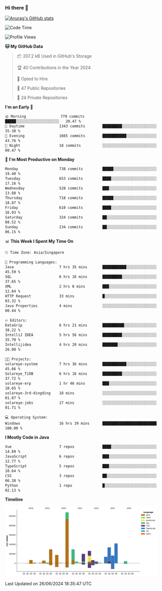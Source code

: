 ### Hi there 👋

[![Anurag's GitHub stats](https://github-readme-stats.vercel.app/api?username=xiumu2017&show_icons=true&theme=radical)](https://github.com/anuraghazra/github-readme-stats)

<!--
**xiumu2017/xiumu2017** is a ✨ _special_ ✨ repository because its `README.md` (this file) appears on your GitHub profile.

Here are some ideas to get you started:

- 🔭 I’m currently working on ...
- 🌱 I’m currently learning ...
- 👯 I’m looking to collaborate on ...
- 🤔 I’m looking for help with ...
- 💬 Ask me about ...
- 📫 How to reach me: ...
- 😄 Pronouns: ...
- ⚡ Fun fact: ...
-->

<!--START_SECTION:waka-->
![Code Time](http://img.shields.io/badge/Code%20Time-2%2C176%20hrs%205%20mins-blue)

![Profile Views](http://img.shields.io/badge/Profile%20Views-0-blue)

**🐱 My GitHub Data** 

> 📦 207.2 kB Used in GitHub's Storage 
 > 
> 🏆 40 Contributions in the Year 2024
 > 
> 💼 Opted to Hire
 > 
> 📜 47 Public Repositories 
 > 
> 🔑 24 Private Repositories 
 > 
**I'm an Early 🐤** 

```text
🌞 Morning                779 commits         █████░░░░░░░░░░░░░░░░░░░░   20.47 % 
🌆 Daytime                1343 commits        █████████░░░░░░░░░░░░░░░░   35.30 % 
🌃 Evening                1665 commits        ███████████░░░░░░░░░░░░░░   43.76 % 
🌙 Night                  18 commits          ░░░░░░░░░░░░░░░░░░░░░░░░░   00.47 % 
```
📅 **I'm Most Productive on Monday** 

```text
Monday                   738 commits         █████░░░░░░░░░░░░░░░░░░░░   19.40 % 
Tuesday                  653 commits         ████░░░░░░░░░░░░░░░░░░░░░   17.16 % 
Wednesday                528 commits         ███░░░░░░░░░░░░░░░░░░░░░░   13.88 % 
Thursday                 718 commits         █████░░░░░░░░░░░░░░░░░░░░   18.87 % 
Friday                   610 commits         ████░░░░░░░░░░░░░░░░░░░░░   16.03 % 
Saturday                 324 commits         ██░░░░░░░░░░░░░░░░░░░░░░░   08.52 % 
Sunday                   234 commits         ██░░░░░░░░░░░░░░░░░░░░░░░   06.15 % 
```


📊 **This Week I Spent My Time On** 

```text
🕑︎ Time Zone: Asia/Singapore

💬 Programming Languages: 
Java                     7 hrs 35 mins       ███████████░░░░░░░░░░░░░░   45.59 % 
SQL                      6 hrs 16 mins       █████████░░░░░░░░░░░░░░░░   37.65 % 
XML                      2 hrs 8 mins        ███░░░░░░░░░░░░░░░░░░░░░░   12.84 % 
HTTP Request             33 mins             █░░░░░░░░░░░░░░░░░░░░░░░░   03.32 % 
Java Properties          4 mins              ░░░░░░░░░░░░░░░░░░░░░░░░░   00.44 % 

🔥 Editors: 
DataGrip                 6 hrs 21 mins       ██████████░░░░░░░░░░░░░░░   38.22 % 
IntelliJ IDEA            5 hrs 56 mins       █████████░░░░░░░░░░░░░░░░   35.70 % 
Intellijidea             4 hrs 20 mins       ███████░░░░░░░░░░░░░░░░░░   26.08 % 

🐱‍💻 Projects: 
solareye-system          7 hrs 36 mins       ███████████░░░░░░░░░░░░░░   45.66 % 
Solareye_TiDB            6 hrs 16 mins       █████████░░░░░░░░░░░░░░░░   37.72 % 
solareye-erp             1 hr 46 mins        ███░░░░░░░░░░░░░░░░░░░░░░   10.65 % 
solareye-3rd-dingding    18 mins             ░░░░░░░░░░░░░░░░░░░░░░░░░   01.87 % 
solareye-jobs            17 mins             ░░░░░░░░░░░░░░░░░░░░░░░░░   01.71 % 

💻 Operating System: 
Windows                  16 hrs 39 mins      █████████████████████████   100.00 % 
```

**I Mostly Code in Java** 

```text
Vue                      7 repos             ████░░░░░░░░░░░░░░░░░░░░░   14.89 % 
JavaScript               6 repos             ███░░░░░░░░░░░░░░░░░░░░░░   12.77 % 
TypeScript               5 repos             ███░░░░░░░░░░░░░░░░░░░░░░   10.64 % 
CSS                      3 repos             ██░░░░░░░░░░░░░░░░░░░░░░░   06.38 % 
Python                   1 repo              █░░░░░░░░░░░░░░░░░░░░░░░░   02.13 % 
```



**Timeline**

![Lines of Code chart](https://raw.githubusercontent.com/xiumu2017/xiumu2017/main/assets/bar_graph.png)


 Last Updated on 26/06/2024 18:35:47 UTC
<!--END_SECTION:waka-->
